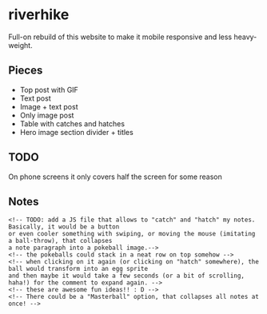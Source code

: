 # riverhike

Full-on rebuild of this website to make it mobile responsive and less heavy-weight.

## Pieces

* Top post with GIF
* Text post
* Image + text post
* Only image post
* Table with catches and hatches
* Hero image section divider + titles

## TODO

On phone screens it only covers half the screen for some reason


## Notes

	<!-- TODO: add a JS file that allows to "catch" and "hatch" my notes. Basically, it would be a button
	or even cooler something with swiping, or moving the mouse (imitating a ball-throw), that collapses
	a note paragraph into a pokeball image.-->
	<!-- the pokeballs could stack in a neat row on top somehow -->
	<!-- when clicking on it again (or clicking on "hatch" somewhere), the ball would transform into an egg sprite
	and then maybe it would take a few seconds (or a bit of scrolling, haha!) for the comment to expand again. -->
	<!-- these are awesome fun ideas!! : D -->
	<!-- There could be a "Masterball" option, that collapses all notes at once! -->
	